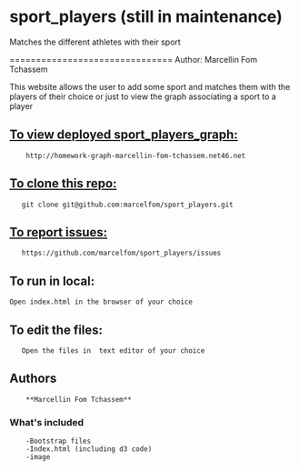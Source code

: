 sport_players (still in maintenance)
=============

Matches the different athletes with their sport

===============================
Author: Marcellin Fom Tchassem


This website allows the user to add some sport and matches them with the players of their choice or just to view the graph associating a sport to a player




[To view deployed  sport_players_graph:](http://homework-graph-marcellin-fom-tchassem.net46.net)
--------------------

        http://homework-graph-marcellin-fom-tchassem.net46.net




[To clone this repo:](https://github.com/marcelfom/sport_players.git) 
-------------------
       git clone git@github.com:marcelfom/sport_players.git
  
  
  
[To report issues:](https://github.com/marcelfom/sport_players/issues)
-----------------
       https://github.com/marcelfom/sport_players/issues

  
To run in local:
-----------------
    Open index.html in the browser of your choice

  
To edit the files:
-----------------
       Open the files in  text editor of your choice
       

## Authors
        
        **Marcellin Fom Tchassem**
        
### What's included
        
        -Bootstrap files
        -Index.html (including d3 code)
        -image
      
